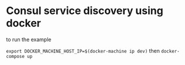 Consul service discovery using docker
=====================================

to run the example


`export DOCKER_MACHINE_HOST_IP=$(docker-machine ip dev)`
then
`docker-compose up`